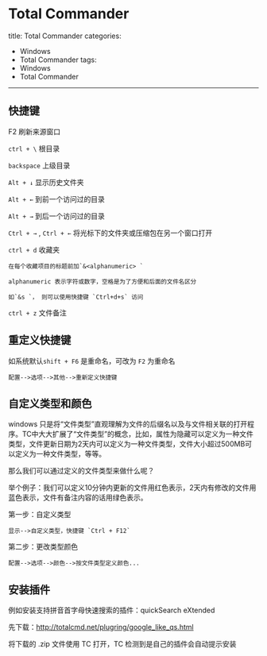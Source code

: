 # Total Commander

title: Total Commander
categories:
  - Windows
  - Total Commander
tags:
  - Windows
  - Total Commander

---

## 快捷键

F2 刷新来源窗口

`ctrl + \` 根目录

`backspace` 上级目录   

`Alt + ↓` 显示历史文件夹

`Alt + ←` 到前一个访问过的目录

`Alt + →` 到后一个访问过的目录

`Ctrl + →` , `Ctrl + ←` 将光标下的文件夹或压缩包在另一个窗口打开

`ctrl + d` 收藏夹

    在每个收藏项目的标题前加`&<alphanumeric> ` 

    alphanumeric 表示字符或数字，空格是为了方便和后面的文件名区分

    如`&s `， 则可以使用快捷键 `Ctrl+d+s` 访问

`ctrl + z` 文件备注

## 重定义快捷键

如系统默认`shift + F6` 是重命名，可改为 `F2` 为重命名

    配置-->选项-->其他-->重新定义快捷键

## 自定义类型和颜色

windows 只是将“文件类型”直观理解为文件的后缀名以及与文件相关联的打开程序。TC中大大扩展了“文件类型”的概念，比如，属性为隐藏可以定义为一种文件类型，文件更新日期为2天内可以定义为一种文件类型，文件大小超过500MB可以定义为一种文件类型，等等。

那么我们可以通过定义的文件类型来做什么呢？

举个例子：我们可以定义10分钟内更新的文件用红色表示，2天内有修改的文件用蓝色表示，文件有备注内容的话用绿色表示。

第一步：自定义类型

    显示-->自定义类型，快捷键 `Ctrl + F12`

第二步：更改类型颜色

    配置-->选项-->颜色-->按文件类型定义颜色...


## 安装插件

例如安装支持拼音首字母快速搜索的插件：quickSearch eXtended

先下载：http://totalcmd.net/plugring/google_like_qs.html

将下载的 .zip 文件使用 TC 打开，TC 检测到是自己的插件会自动提示安装

